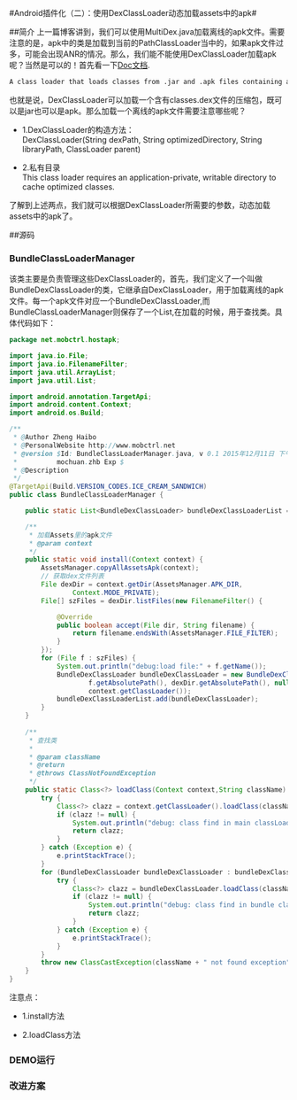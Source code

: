 #Android插件化（二）：使用DexClassLoader动态加载assets中的apk#

##简介
上一篇博客讲到，我们可以使用MultiDex.java加载离线的apk文件。需要注意的是，apk中的类是加载到当前的PathClassLoader当中的，如果apk文件过多，可能会出现ANR的情况。那么，我们能不能使用DexClassLoader加载apk呢？当然是可以的！首先看一下[Doc文档](http://developer.android.com/intl/zh-cn/reference/dalvik/system/DexClassLoader.html).

```html
A class loader that loads classes from .jar and .apk files containing a classes.dex entry. This can be used to execute code not installed as part of an application.
```

也就是说，DexClassLoader可以加载一个含有classes.dex文件的压缩包，既可以是jar也可以是apk。那么加载一个离线的apk文件需要注意哪些呢？<br>

- 1.DexClassLoader的构造方法：<br>
DexClassLoader(String dexPath, String optimizedDirectory, String libraryPath, ClassLoader parent)

- 2.私有目录<br>
This class loader requires an application-private, writable directory to cache optimized classes. 

了解到上述两点，我们就可以根据DexClassLoader所需要的参数，动态加载assets中的apk了。

##源码<br>

### BundleClassLoaderManager<br>
该类主要是负责管理这些DexClassLoader的，首先，我们定义了一个叫做BundleDexClassLoader的类，它继承自DexClassLoader，用于加载离线的apk文件。每一个apk文件对应一个BundleDexClassLoader,而BundleClassLoaderManager则保存了一个List<BundleDexClassLoader>,在加载的时候，用于查找类。具体代码如下：
<br>
```java
package net.mobctrl.hostapk;

import java.io.File;
import java.io.FilenameFilter;
import java.util.ArrayList;
import java.util.List;

import android.annotation.TargetApi;
import android.content.Context;
import android.os.Build;

/**
 * @Author Zheng Haibo
 * @PersonalWebsite http://www.mobctrl.net
 * @version $Id: BundleClassLoaderManager.java, v 0.1 2015年12月11日 下午7:30:59
 *          mochuan.zhb Exp $
 * @Description
 */
@TargetApi(Build.VERSION_CODES.ICE_CREAM_SANDWICH)
public class BundleClassLoaderManager {

	public static List<BundleDexClassLoader> bundleDexClassLoaderList = new ArrayList<BundleDexClassLoader>();

	/**
	 * 加载Assets里的apk文件
	 * @param context
	 */
	public static void install(Context context) {
		AssetsManager.copyAllAssetsApk(context);
		// 获取dex文件列表
		File dexDir = context.getDir(AssetsManager.APK_DIR,
				Context.MODE_PRIVATE);
		File[] szFiles = dexDir.listFiles(new FilenameFilter() {

			@Override
			public boolean accept(File dir, String filename) {
				return filename.endsWith(AssetsManager.FILE_FILTER);
			}
		});
		for (File f : szFiles) {
			System.out.println("debug:load file:" + f.getName());
			BundleDexClassLoader bundleDexClassLoader = new BundleDexClassLoader(
					f.getAbsolutePath(), dexDir.getAbsolutePath(), null,
					context.getClassLoader());
			bundleDexClassLoaderList.add(bundleDexClassLoader);
		}
	}
	
	/**
	 * 查找类
	 * 
	 * @param className
	 * @return
	 * @throws ClassNotFoundException
	 */
	public static Class<?> loadClass(Context context,String className) throws ClassNotFoundException {
		try {
			Class<?> clazz = context.getClassLoader().loadClass(className);
			if (clazz != null) {
				System.out.println("debug: class find in main classLoader");
				return clazz;
			}
		} catch (Exception e) {
			e.printStackTrace();
		}
		for (BundleDexClassLoader bundleDexClassLoader : bundleDexClassLoaderList) {
			try {
				Class<?> clazz = bundleDexClassLoader.loadClass(className);
				if (clazz != null) {
					System.out.println("debug: class find in bundle classLoader");
					return clazz;
				}
			} catch (Exception e) {
				e.printStackTrace();
			}
		}
		throw new ClassCastException(className + " not found exception");
	}
}

```

注意点：<br>

- 1.install方法<br>


- 2.loadClass方法<br>

### DEMO运行


### 改进方案





